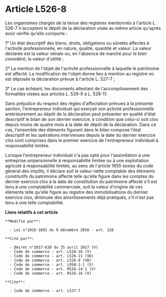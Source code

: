 # Article L526-8

Les organismes chargés de la tenue des registres mentionnés à l'article L. 526-7 n'acceptent le dépôt de la déclaration visée
au même article qu'après avoir vérifié qu'elle comporte : 

1° Un état descriptif des biens, droits, obligations ou sûretés affectés à l'activité professionnelle, en nature, qualité,
quantité et valeur. La valeur déclarée est la valeur vénale ou, en l'absence de marché pour le bien considéré, la valeur
d'utilité ;

2° La mention de l'objet de l'activité professionnelle à laquelle le patrimoine est affecté. La modification de l'objet donne
lieu à mention au registre où est déposée la déclaration prévue à l'article L. 527-7 ; 

3° Le cas échéant, les documents attestant de l'accomplissement des formalités visées aux articles L. 526-9 à L. 526-11.

Sans préjudice du respect des règles d'affectation prévues à la présente section, l'entrepreneur individuel qui exerçait son
activité professionnelle antérieurement au dépôt de la déclaration peut présenter en qualité d'état descriptif le bilan de
son dernier exercice, à condition que celui-ci soit clos depuis moins de quatre mois à la date de dépôt de la déclaration.
Dans ce cas, l'ensemble des éléments figurant dans le bilan compose l'état descriptif et les opérations intervenues depuis la
date du dernier exercice clos sont comprises dans le premier exercice de l'entrepreneur individuel à responsabilité limitée.

Lorsque l'entrepreneur individuel n'a pas opté pour l'assimilation à une  entreprise unipersonnelle à responsabilité limitée
ou à une  exploitation agricole à responsabilité limitée, au sens de l'article  1655 sexies du code général des impôts, il
déclare soit la valeur nette  comptable des éléments constitutifs du patrimoine affecté telle qu'elle  figure dans les
comptes du dernier exercice clos à la date de  constitution du patrimoine affecté s'il est tenu à une comptabilité
commerciale, soit la valeur d'origine de ces éléments telle qu'elle  figure au registre des immobilisations du dernier
exercice clos,  diminuée des amortissements déjà pratiqués, s'il n'est pas tenu à une  telle comptabilité.

**Liens relatifs à cet article**

	**Modifié par**:

	  - Loi n°2016-1691 du 9 décembre 2016 - art. 128

	**Cité par**:

	  - Décret n°2017-630 du 25 avril 2017 (V)
	  - Code de commerce - art. L526-10 (V)
	  - Code de commerce - art. L526-11 (VD)
	  - Code de commerce - art. L526-9 (VD)
	  - Code de commerce - art. L950-1-1 (V)
	  - Code de commerce - art. R526-14-1 (V)
	  - Code de commerce - art. R526-16 (V)

	**Cite**:

	  - Code de commerce - art. L527-7
